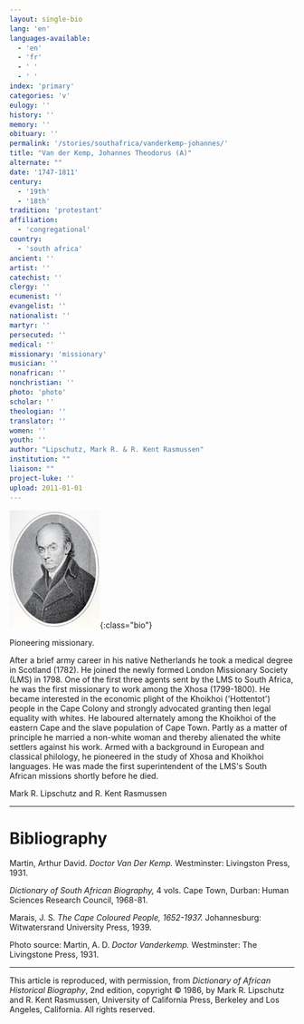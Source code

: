 ```yaml
---
layout: single-bio
lang: 'en'
languages-available:
  - 'en'
  - 'fr'
  - ' '
  - ' '
index: 'primary'
categories: 'v'
eulogy: ''
history: ''
memory: ''
obituary: ''
permalink: '/stories/southafrica/vanderkemp-johannes/'
title: "Van der Kemp, Johannes Theodorus (A)"
alternate: ""
date: '1747-1811'
century:
  - '19th'
  - '18th'
tradition: 'protestant'
affiliation:
  - 'congregational'
country:
  - 'south africa'
ancient: ''
artist: ''
catechist: ''
clergy: ''
ecumenist: ''
evangelist: ''
nationalist: ''
martyr: ''
persecuted: ''
medical: ''
missionary: 'missionary'
musician: ''
nonafrican: ''
nonchristian: ''
photo: 'photo'
scholar: ''
theologian: ''
translator: ''
women: ''
youth: ''
author: "Lipschutz, Mark R. & R. Kent Rasmussen"
institution: ""
liaison: ""
project-luke: ''
upload: 2011-01-01
---
```


![image](/images/bio-pics/southafrica/vanderkemp-johannes/van-der-kemp.jpg){:class="bio"}

Pioneering missionary.

After a brief army career in his native Netherlands he took a medical degree in Scotland (1782).  He joined the newly formed London Missionary Society (LMS) in 1798.  One of the first three agents sent by the LMS to South Africa, he was the first missionary to work among the Xhosa (1799-1800).  He became interested in the economic plight of the Khoikhoi ('Hottentot') people in the Cape Colony and strongly advocated granting then legal equality with whites.  He laboured alternately among the Khoikhoi of the eastern Cape and the slave population of Cape Town.  Partly as a matter of principle he married a non-white woman and thereby alienated the white settlers against his work. Armed with a background in European and classical philology, he pioneered in the study of Xhosa and Khoikhoi languages.  He was made the first superintendent of the LMS's South African missions shortly before he died.

Mark R. Lipschutz and R. Kent Rasmussen

---

# Bibliography

Martin, Arthur David.  *Doctor Van Der Kemp.*  Westminster: Livingston Press, 1931.

*Dictionary of South African Biography,* 4 vols.  Cape Town, Durban: Human Sciences Research Council, 1968-81.

Marais, J. S.  *The Cape Coloured People, 1652-1937.*  Johannesburg: Witwatersrand University Press, 1939.

Photo source: Martin, A. D. *Doctor Vanderkemp.* Westminster: The Livingstone Press, 1931.

---

This article is reproduced, with permission, from *Dictionary of African Historical Biography*, 2nd edition, copyright &copy; 1986, by Mark R. Lipschutz and R. Kent Rasmussen,  University of California Press, Berkeley and Los Angeles, California.  All rights reserved.
